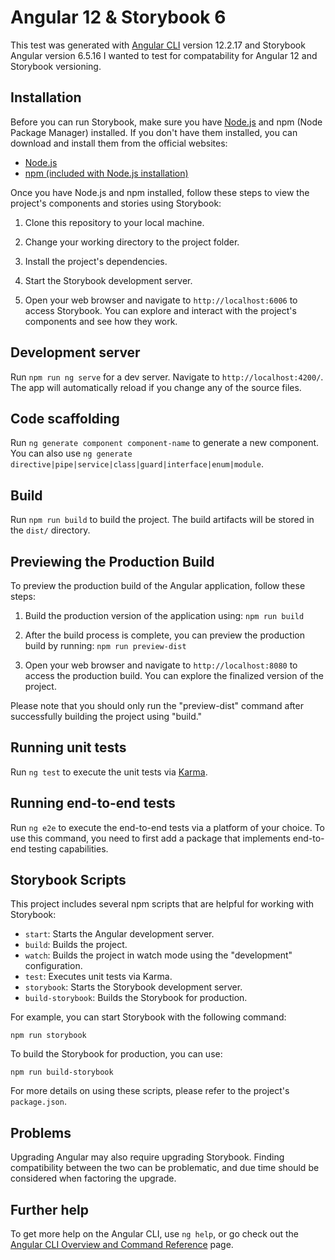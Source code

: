 # Angular 12 & Storybook 6

This test was generated with [Angular CLI](https://github.com/angular/angular-cli) version 12.2.17 and Storybook Angular version 6.5.16 I wanted to test for compatability for Angular 12 and Storybook versioning.

## Installation

Before you can run Storybook, make sure you have [Node.js](https://nodejs.org/) and npm (Node Package Manager) installed. If you don't have them installed, you can download and install them from the official websites:

- [Node.js](https://nodejs.org/)
- [npm (included with Node.js installation)](https://www.npmjs.com/)

Once you have Node.js and npm installed, follow these steps to view the project's components and stories using Storybook:

1. Clone this repository to your local machine.

2. Change your working directory to the project folder.

3. Install the project's dependencies.

4. Start the Storybook development server.

5. Open your web browser and navigate to `http://localhost:6006` to access Storybook. You can explore and interact with the project's components and see how they work.

## Development server

Run `npm run ng serve` for a dev server. Navigate to `http://localhost:4200/`. The app will automatically reload if you change any of the source files.

## Code scaffolding

Run `ng generate component component-name` to generate a new component. You can also use `ng generate directive|pipe|service|class|guard|interface|enum|module`.

## Build

Run `npm run build` to build the project. The build artifacts will be stored in the `dist/` directory.

## Previewing the Production Build

To preview the production build of the Angular application, follow these steps:

1. Build the production version of the application using:
   `npm run build`

2. After the build process is complete, you can preview the production build by running:
   `npm run preview-dist`
3. Open your web browser and navigate to `http://localhost:8080` to access the production build. You can explore the finalized version of the project.

   
Please note that you should only run the "preview-dist" command after successfully building the project using "build."

## Running unit tests

Run `ng test` to execute the unit tests via [Karma](https://karma-runner.github.io).

## Running end-to-end tests

Run `ng e2e` to execute the end-to-end tests via a platform of your choice. To use this command, you need to first add a package that implements end-to-end testing capabilities.

## Storybook Scripts

This project includes several npm scripts that are helpful for working with Storybook:

- `start`: Starts the Angular development server.
- `build`: Builds the project.
- `watch`: Builds the project in watch mode using the "development" configuration.
- `test`: Executes unit tests via Karma.
- `storybook`: Starts the Storybook development server.
- `build-storybook`: Builds the Storybook for production.

For example, you can start Storybook with the following command:

`npm run storybook`

To build the Storybook for production, you can use:

`npm run build-storybook`

For more details on using these scripts, please refer to the project's `package.json`.

## Problems

Upgrading Angular may also require upgrading Storybook. Finding compatibility between the two can be problematic, and due time should be considered when factoring the upgrade.


## Further help

To get more help on the Angular CLI, use `ng help`, or go check out the [Angular CLI Overview and Command Reference](https://angular.io/cli) page.

